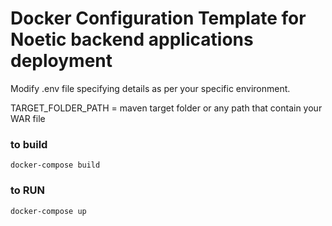# Docker Configuration Template for Noetic backend applications deployment

Modify .env file specifying details as per your specific environment.

TARGET_FOLDER_PATH = maven target folder or any path that contain your WAR file

### to build
```
docker-compose build
```

### to RUN
```
docker-compose up
```
